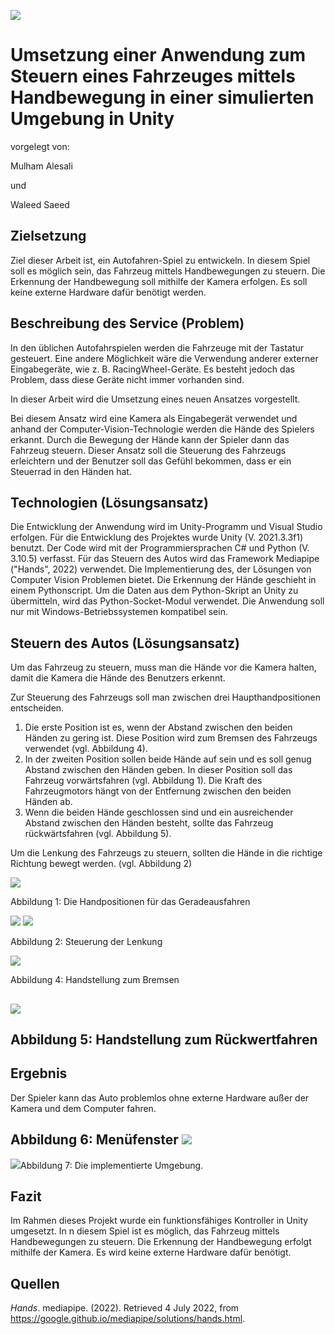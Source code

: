 ![](RackMultipart20221002-1-3g1sa9_html_936cddd3b12cbd09.jpg)

# Umsetzung einer Anwendung zum Steuern eines Fahrzeuges mittels Handbewegung in einer simulierten Umgebung in Unity

vorgelegt von:

Mulham Alesali

und

Waleed Saeed

##


## **Zielsetzung**

Ziel dieser Arbeit ist, ein Autofahren-Spiel zu entwickeln. In diesem Spiel soll es möglich sein, das Fahrzeug mittels Handbewegungen zu steuern. Die Erkennung der Handbewegung soll mithilfe der Kamera erfolgen. Es soll keine externe Hardware dafür benötigt werden.

## **Beschreibung des Service (Problem)**

In den üblichen Autofahrspielen werden die Fahrzeuge mit der Tastatur gesteuert. Eine andere Möglichkeit wäre die Verwendung anderer externer Eingabegeräte, wie z. B. RacingWheel-Geräte. Es besteht jedoch das Problem, dass diese Geräte nicht immer vorhanden sind.

In dieser Arbeit wird die Umsetzung eines neuen Ansatzes vorgestellt.

Bei diesem Ansatz wird eine Kamera als Eingabegerät verwendet und anhand der Computer-Vision-Technologie werden die Hände des Spielers erkannt. Durch die Bewegung der Hände kann der Spieler dann das Fahrzeug steuern. Dieser Ansatz soll die Steuerung des Fahrzeugs erleichtern und der Benutzer soll das Gefühl bekommen, dass er ein Steuerrad in den Händen hat.

## **Technologien (Lösungsansatz)**

Die Entwicklung der Anwendung wird im Unity-Programm und Visual Studio erfolgen. Für die Entwicklung des Projektes wurde Unity (V. 2021.3.3f1) benutzt. Der Code wird mit der Programmiersprachen C# und Python (V. 3.10.5) verfasst. Für das Steuern des Autos wird das Framework Mediapipe ("Hands", 2022) verwendet. Die Implementierung des, der Lösungen von Computer Vision Problemen bietet. Die Erkennung der Hände geschieht in einem Pythonscript. Um die Daten aus dem Python-Skript an Unity zu übermitteln, wird das Python-Socket-Modul verwendet. Die Anwendung soll nur mit Windows-Betriebssystemen kompatibel sein.

## **Steuern des Autos (Lösungsansatz)**

Um das Fahrzeug zu steuern, muss man die Hände vor die Kamera halten, damit die Kamera die Hände des Benutzers erkennt.

Zur Steuerung des Fahrzeugs soll man zwischen drei Haupthandpositionen entscheiden.

1. Die erste Position ist es, wenn der Abstand zwischen den beiden Händen zu gering ist. Diese Position wird zum Bremsen des Fahrzeugs verwendet (vgl. Abbildung 4).
2. In der zweiten Position sollen beide Hände auf sein und es soll genug Abstand zwischen den Händen geben. In dieser Position soll das Fahrzeug vorwärtsfahren (vgl. Abbildung 1). Die Kraft des Fahrzeugmotors hängt von der Entfernung zwischen den beiden Händen ab.
3. Wenn die beiden Hände geschlossen sind und ein ausreichender Abstand zwischen den Händen besteht, sollte das Fahrzeug rückwärtsfahren (vgl. Abbildung 5).

Um die Lenkung des Fahrzeugs zu steuern, sollten die Hände in die richtige Richtung bewegt werden. (vgl. Abbildung 2)

![](RackMultipart20221002-1-3g1sa9_html_4bb6ec346b4ecd46.png)

Abbildung 1: Die Handpositionen für das Geradeausfahren

![](RackMultipart20221002-1-3g1sa9_html_2297c0ac1f90b407.png) ![](RackMultipart20221002-1-3g1sa9_html_53b186cfa46e9312.png)

Abbildung 2: Steuerung der Lenkung

![](RackMultipart20221002-1-3g1sa9_html_5c5a3ecd61137820.png)

Abbildung 4: Handstellung zum Bremsen

## ![](RackMultipart20221002-1-3g1sa9_html_e7fbe504720ac23f.png)

## Abbildung 5: Handstellung zum Rückwertfahren

## **Ergebnis**

Der Spieler kann das Auto problemlos ohne externe Hardware außer der Kamera und dem Computer fahren.

## Abbildung 6: Menüfenster ![](RackMultipart20221002-1-3g1sa9_html_2b1e3c50ca0490fb.png)

![](RackMultipart20221002-1-3g1sa9_html_d54185984cd586c8.png)Abbildung 7: Die implementierte Umgebung.

## **Fazit**

Im Rahmen dieses Projekt wurde ein funktionsfähiges Kontroller in Unity umgesetzt. In n diesem Spiel ist es möglich, das Fahrzeug mittels Handbewegungen zu steuern. Die Erkennung der Handbewegung erfolgt mithilfe der Kamera. Es wird keine externe Hardware dafür benötigt.

##


## **Quellen**

_Hands_. mediapipe. (2022). Retrieved 4 July 2022, from https://google.github.io/mediapipe/solutions/hands.html.
